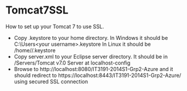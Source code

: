 Tomcat7SSL
==========
How to set up your Tomcat 7 to use SSL.
- Copy .keystore to your home directory. In Windows it should be C:\Users\<your username>\.keystore In Linux it should be /home/<your username>/.keystore
- Copy server.xml to your Eclipse server directory. It should be in <your workspace>/Servers/Tomcat v7.0 Server at localhost-config
- Browse to http://localhost:8080/IT3191-2014S1-Grp2-Azure and it should redirect to https://localhost:8443/IT3191-2014S1-Grp2-Azure/ using secured SSL connection
